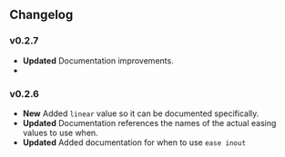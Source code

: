 ## Changelog


### v0.2.7

- **Updated** Documentation improvements.
- 
### v0.2.6

- **New** Added `linear` value so it can be documented specifically.
- **Updated** Documentation references the names of the actual easing values to use when.
- **Updated** Added documentation for when to use `ease inout`
